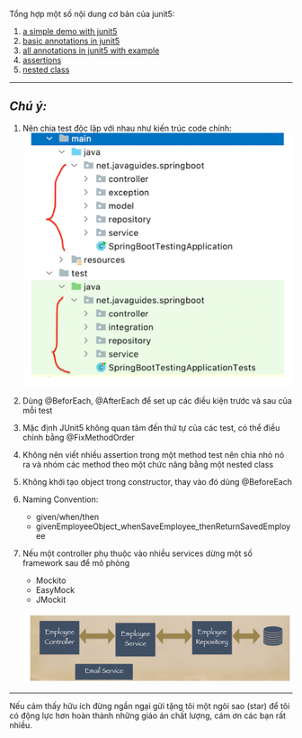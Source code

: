 Tổng hợp một số nội dung cơ bản của junit5:

1. [a simple demo with junit5](./1-first-example)
2. [basic annotations in junit5](./2-basic-template)
3. [all annotations in junit5 with example](./3-some-annotations)
4. [assertions](./4-assertions)
5. [nested class](./5-nested-class)
***
## *Chú ý:*
1. Nên chia test độc lập với nhau như kiến trúc code chính:
    ![img.png](img.png)
2. Dùng @BeforEach, @AfterEach để set up các điều kiện trước và sau của mỗi test
3. Mặc định JUnit5 không quan tâm đến thứ tự của các test, có thể điều chỉnh bằng @FixMethodOrder
4. Không nên viết nhiều assertion trong một method test nên chia nhỏ nó ra và nhóm các method theo một chức năng bằng một nested class 
5. Không khởi tạo object trong constructor, thay vào đó dùng @BeforeEach
6. Naming Convention: 
   - given/when/then
   - givenEmployeeObject_whenSaveEmployee_thenReturnSavedEmployee
7. Nếu một controller phụ thuộc vào nhiều services dừng một số framework sau để mô phỏng
   - Mockito
   - EasyMock
   - JMockit

    ![img_2.png](img_2.png)
***
Nếu cảm thấy hữu ích đừng ngần ngại gửi tặng tôi một ngôi sao (star) để tôi có động lực hơn hoàn thành những giáo án chất lượng, cám ơn các bạn rất nhiều.